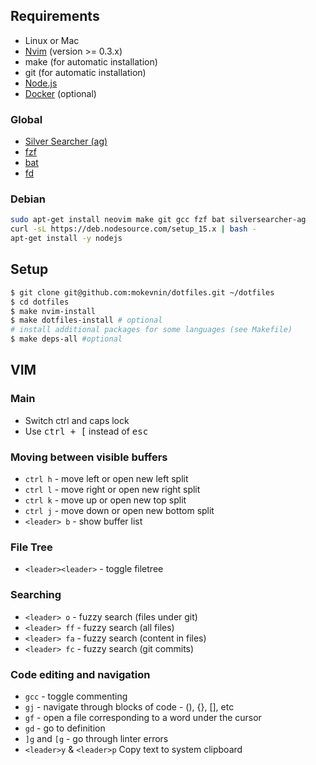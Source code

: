 ## Requirements

* Linux or Mac
* [Nvim](https://github.com/neovim/neovim/wiki/Installing-Neovim) (version >= 0.3.x)
* make (for automatic installation)
* git (for automatic installation)
* [Node.js](https://github.com/nodesource/distributions/blob/master/README.md#installation-instructions)
* [Docker](https://www.docker.com/get-started) (optional)

### Global

* [Silver Searcher (ag)](https://github.com/ggreer/the_silver_searcher)
* [fzf](https://github.com/junegunn/fzf)
* [bat](https://github.com/sharkdp/bat)
* [fd](https://github.com/sharkdp/fd)

### Debian

```bash
sudo apt-get install neovim make git gcc fzf bat silversearcher-ag
curl -sL https://deb.nodesource.com/setup_15.x | bash -
apt-get install -y nodejs
```

## Setup

```sh
$ git clone git@github.com:mokevnin/dotfiles.git ~/dotfiles 
$ cd dotfiles
$ make nvim-install
$ make dotfiles-install # optional
# install additional packages for some languages (see Makefile)
$ make deps-all #optional
```

## VIM

### Main

* Switch ctrl and caps lock
* Use <kbd>ctrl + [</kbd> instead of <kbd>esc</kdb>

### Moving between visible buffers

* `ctrl h` - move left or open new left split
* `ctrl l` - move right or open new right split
* `ctrl k` - move up or open new top split
* `ctrl j` - move down or open new bottom split
* `<leader> b` - show buffer list

### File Tree

* `<leader><leader>` - toggle filetree

### Searching

* `<leader> o` - fuzzy search (files under git)
* `<leader> ff` - fuzzy search (all files)
* `<leader> fa` - fuzzy search (content in files)
* `<leader> fc` - fuzzy search (git commits)

### Code editing and navigation

* `gcc` - toggle commenting
* `gj` - navigate through blocks of code - (), {}, [], etс
* `gf` - open a file corresponding to a word under the cursor
* `gd` - go to definition
* `]g` and `[g` - go through linter errors
* `<leader>y` & `<leader>p` Copy text to system clipboard
